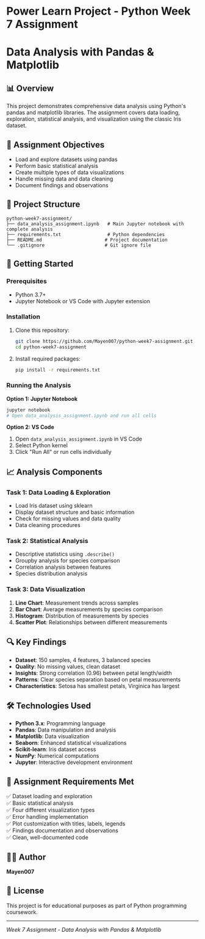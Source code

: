 # Power Learn Project - Python Week 7 Assignment
# Data Analysis with Pandas & Matplotlib

## 📊 Overview

This project demonstrates comprehensive data analysis using Python's pandas and matplotlib libraries. The assignment covers data loading, exploration, statistical analysis, and visualization using the classic Iris dataset.

## 🎯 Assignment Objectives

- Load and explore datasets using pandas
- Perform basic statistical analysis
- Create multiple types of data visualizations
- Handle missing data and data cleaning
- Document findings and observations

## 📁 Project Structure

```
python-week7-assignment/
├── data_analysis_assignment.ipynb   # Main Jupyter notebook with complete analysis
├── requirements.txt                 # Python dependencies
├── README.md                       # Project documentation
└── .gitignore                      # Git ignore file
```

## 🚀 Getting Started

### Prerequisites

- Python 3.7+
- Jupyter Notebook or VS Code with Jupyter extension

### Installation

1. Clone this repository:

   ```bash
   git clone https://github.com/Mayen007/python-week7-assignment.git
   cd python-week7-assignment
   ```

2. Install required packages:
   ```bash
   pip install -r requirements.txt
   ```

### Running the Analysis

**Option 1: Jupyter Notebook**

```bash
jupyter notebook
# Open data_analysis_assignment.ipynb and run all cells
```

**Option 2: VS Code**

1. Open `data_analysis_assignment.ipynb` in VS Code
2. Select Python kernel
3. Click "Run All" or run cells individually

## 📈 Analysis Components

### Task 1: Data Loading & Exploration

- Load Iris dataset using sklearn
- Display dataset structure and basic information
- Check for missing values and data quality
- Data cleaning procedures

### Task 2: Statistical Analysis

- Descriptive statistics using `.describe()`
- Groupby analysis for species comparison
- Correlation analysis between features
- Species distribution analysis

### Task 3: Data Visualization

1. **Line Chart**: Measurement trends across samples
2. **Bar Chart**: Average measurements by species comparison
3. **Histogram**: Distribution of measurements by species
4. **Scatter Plot**: Relationships between different measurements

## 🔍 Key Findings

- **Dataset**: 150 samples, 4 features, 3 balanced species
- **Quality**: No missing values, clean dataset
- **Insights**: Strong correlation (0.96) between petal length/width
- **Patterns**: Clear species separation based on petal measurements
- **Characteristics**: Setosa has smallest petals, Virginica has largest

## 🛠 Technologies Used

- **Python 3.x**: Programming language
- **Pandas**: Data manipulation and analysis
- **Matplotlib**: Data visualization
- **Seaborn**: Enhanced statistical visualizations
- **Scikit-learn**: Iris dataset access
- **NumPy**: Numerical computations
- **Jupyter**: Interactive development environment

## 📝 Assignment Requirements Met

✅ Dataset loading and exploration  
✅ Basic statistical analysis  
✅ Four different visualization types  
✅ Error handling implementation  
✅ Plot customization with titles, labels, legends  
✅ Findings documentation and observations  
✅ Clean, well-documented code

## 👨‍💻 Author

**Mayen007**

## 📄 License

This project is for educational purposes as part of Python programming coursework.

---

_Week 7 Assignment - Data Analysis with Pandas & Matplotlib_
